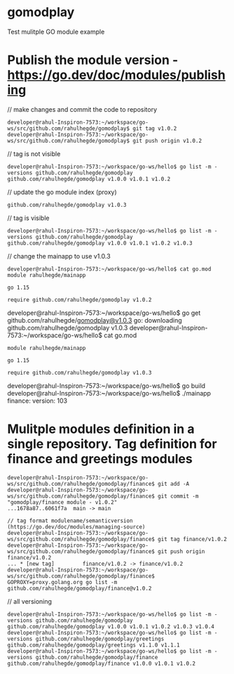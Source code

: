 # gomodplay
Test mulitple GO module example 


# Publish the module version - https://go.dev/doc/modules/publishing

// make changes and commit the code to repository
```
developer@rahul-Inspiron-7573:~/workspace/go-ws/src/github.com/rahulhegde/gomodplay$ git tag v1.0.2
developer@rahul-Inspiron-7573:~/workspace/go-ws/src/github.com/rahulhegde/gomodplay$ git push origin v1.0.2
```

// tag is not visible 
```
developer@rahul-Inspiron-7573:~/workspace/go-ws/hello$ go list -m -versions github.com/rahulhegde/gomodplay
github.com/rahulhegde/gomodplay v1.0.0 v1.0.1 v1.0.2
```

// update the go module index (proxy)  
```developer@rahul-Inspiron-7573:~/workspace/go-ws/src/github.com/rahulhegde/gomodplay$ GOPROXY=proxy.golang.org go list -m github.com/rahulhegde/gomodplay@v1.0.2
github.com/rahulhegde/gomodplay v1.0.3
```

// tag is visible
```
developer@rahul-Inspiron-7573:~/workspace/go-ws/hello$ go list -m -versions github.com/rahulhegde/gomodplay
github.com/rahulhegde/gomodplay v1.0.0 v1.0.1 v1.0.2 v1.0.3
```

// change the mainapp to use v1.0.3
```
developer@rahul-Inspiron-7573:~/workspace/go-ws/hello$ cat go.mod 
module rahulhegde/mainapp

go 1.15

require github.com/rahulhegde/gomodplay v1.0.2
```

developer@rahul-Inspiron-7573:~/workspace/go-ws/hello$ go get github.com/rahulhegde/gomodplay@v1.0.3
go: downloading github.com/rahulhegde/gomodplay v1.0.3
developer@rahul-Inspiron-7573:~/workspace/go-ws/hello$ cat go.mod 
```
module rahulhegde/mainapp

go 1.15

require github.com/rahulhegde/gomodplay v1.0.3
```

developer@rahul-Inspiron-7573:~/workspace/go-ws/hello$ go build
developer@rahul-Inspiron-7573:~/workspace/go-ws/hello$ ./mainapp 
finance: version:  103

# Mulitple modules definition in a single repository. Tag definition for finance and greetings modules
```
developer@rahul-Inspiron-7573:~/workspace/go-ws/src/github.com/rahulhegde/gomodplay/finance$ git add -A
developer@rahul-Inspiron-7573:~/workspace/go-ws/src/github.com/rahulhegde/gomodplay/finance$ git commit -m "gomodplay/finance module - v1.0.2"
...1678a87..6061f7a  main -> main

// tag format modulename/semanticversion (https://go.dev/doc/modules/managing-source)
developer@rahul-Inspiron-7573:~/workspace/go-ws/src/github.com/rahulhegde/gomodplay/finance$ git tag finance/v1.0.2
developer@rahul-Inspiron-7573:~/workspace/go-ws/src/github.com/rahulhegde/gomodplay/finance$ git push origin finance/v1.0.2
... * [new tag]         finance/v1.0.2 -> finance/v1.0.2
developer@rahul-Inspiron-7573:~/workspace/go-ws/src/github.com/rahulhegde/gomodplay/finance$ GOPROXY=proxy.golang.org go list -m github.com/rahulhegde/gomodplay/finance@v1.0.2
```

// all versioning
```
developer@rahul-Inspiron-7573:~/workspace/go-ws/hello$ go list -m -versions github.com/rahulhegde/gomodplay
github.com/rahulhegde/gomodplay v1.0.0 v1.0.1 v1.0.2 v1.0.3 v1.0.4
developer@rahul-Inspiron-7573:~/workspace/go-ws/hello$ go list -m -versions github.com/rahulhegde/gomodplay/greetings
github.com/rahulhegde/gomodplay/greetings v1.1.0 v1.1.1
developer@rahul-Inspiron-7573:~/workspace/go-ws/hello$ go list -m -versions github.com/rahulhegde/gomodplay/finance
github.com/rahulhegde/gomodplay/finance v1.0.0 v1.0.1 v1.0.2
```
